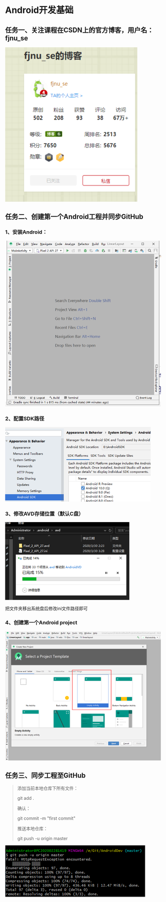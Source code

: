 # Android开发基础

## 任务一、关注课程在CSDN上的官方博客，用户名：fjnu_se



<img src="img/0.png" alt="img" style="zoom:120%;" />



## 任务二、创建第一个Android工程并同步GitHub

### 1、安装Android：

<img src="img/1.png" alt="img" style="zoom:80%;" />

### 2、配置SDK路径



<img src="img/3.png" alt="img" style="zoom:80%;" />



### 3、修改AVD存储位置（默认C盘）



<img src="img/4.png" alt="img" style="zoom:80%;" />

把文件夹移出系统盘后修改ini文件路径即可

### 4、创建第一个Android project

<img src="img/2.png" alt="img" style="zoom:80%;" />



## 任务三、同步工程至GitHub



> 添加当前本地仓库下所有文件：
>
> git add .
>
> 确认：
>
>  git commit -m "first commit"
>
> 推送本地仓库：
>
> git push -u origin master



![img](img/5.png)







